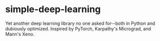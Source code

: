 # simple-deep-learning
Yet another deep learning library no one asked for--both in Python and dubiously optimized. Inspired by PyTorch, Karpathy's Micrograd, and Mann's Xeno.
